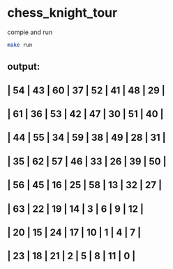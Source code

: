 # chess_knight_tour

compie and run
```sh
make run
 ```
 output:
 -----------------------------------------
 | 54 | 43 | 60 | 37 | 52 | 41 | 48 | 29 |
 -----------------------------------------
 | 61 | 36 | 53 | 42 | 47 | 30 | 51 | 40 |
 -----------------------------------------
 | 44 | 55 | 34 | 59 | 38 | 49 | 28 | 31 |
 -----------------------------------------
 | 35 | 62 | 57 | 46 | 33 | 26 | 39 | 50 |
 -----------------------------------------
 | 56 | 45 | 16 | 25 | 58 | 13 | 32 | 27 |
 -----------------------------------------
 | 63 | 22 | 19 | 14 | 3  | 6  | 9  | 12 |
 -----------------------------------------
 | 20 | 15 | 24 | 17 | 10 | 1  | 4  | 7  |
 -----------------------------------------
 | 23 | 18 | 21 | 2  | 5  | 8  | 11 | 0  |
 -----------------------------------------